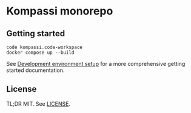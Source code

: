 # Kompassi monorepo

## Getting started

    code kompassi.code-workspace
    docker compose up --build

See [Development environment setup](https://outline.con2.fi/s/b7da345c-c332-4054-8f62-c2630d148426) for a more comprehensive getting started documentation.

## License

TL;DR MIT. See [LICENSE](LICENSE.md).
